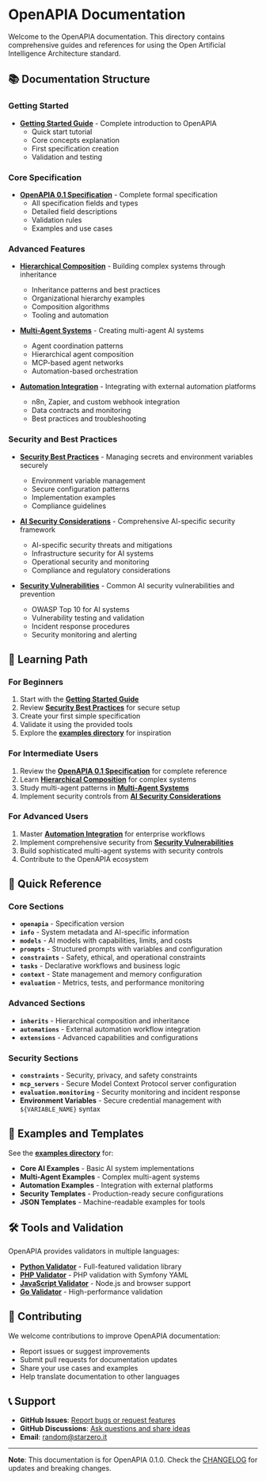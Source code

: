 # OpenAPIA Documentation

Welcome to the OpenAPIA documentation. This directory contains comprehensive guides and references for using the Open Artificial Intelligence Architecture standard.

## 📚 Documentation Structure

### Getting Started
- **[Getting Started Guide](getting-started.md)** - Complete introduction to OpenAPIA
  - Quick start tutorial
  - Core concepts explanation
  - First specification creation
  - Validation and testing

### Core Specification
- **[OpenAPIA 0.1 Specification](openapia-0.1-specification.md)** - Complete formal specification
  - All specification fields and types
  - Detailed field descriptions
  - Validation rules
  - Examples and use cases

### Advanced Features
- **[Hierarchical Composition](hierarchical-composition.md)** - Building complex systems through inheritance
  - Inheritance patterns and best practices
  - Organizational hierarchy examples
  - Composition algorithms
  - Tooling and automation

- **[Multi-Agent Systems](multi-agent-systems.md)** - Creating multi-agent AI systems
  - Agent coordination patterns
  - Hierarchical agent composition
  - MCP-based agent networks
  - Automation-based orchestration

- **[Automation Integration](automation-integration.md)** - Integrating with external automation platforms
  - n8n, Zapier, and custom webhook integration
  - Data contracts and monitoring
  - Best practices and troubleshooting

### Security and Best Practices
- **[Security Best Practices](security-best-practices.md)** - Managing secrets and environment variables securely
  - Environment variable management
  - Secure configuration patterns
  - Implementation examples
  - Compliance guidelines

- **[AI Security Considerations](ai-security-considerations.md)** - Comprehensive AI-specific security framework
  - AI-specific security threats and mitigations
  - Infrastructure security for AI systems
  - Operational security and monitoring
  - Compliance and regulatory considerations

- **[Security Vulnerabilities](security-vulnerabilities.md)** - Common AI security vulnerabilities and prevention
  - OWASP Top 10 for AI systems
  - Vulnerability testing and validation
  - Incident response procedures
  - Security monitoring and alerting

## 🎯 Learning Path

### For Beginners
1. Start with the **[Getting Started Guide](getting-started.md)**
2. Review **[Security Best Practices](security-best-practices.md)** for secure setup
3. Create your first simple specification
4. Validate it using the provided tools
5. Explore the **[examples directory](../examples/)** for inspiration

### For Intermediate Users
1. Review the **[OpenAPIA 0.1 Specification](openapia-0.1-specification.md)** for complete reference
2. Learn **[Hierarchical Composition](hierarchical-composition.md)** for complex systems
3. Study multi-agent patterns in **[Multi-Agent Systems](multi-agent-systems.md)**
4. Implement security controls from **[AI Security Considerations](ai-security-considerations.md)**

### For Advanced Users
1. Master **[Automation Integration](automation-integration.md)** for enterprise workflows
2. Implement comprehensive security from **[Security Vulnerabilities](security-vulnerabilities.md)**
3. Build sophisticated multi-agent systems with security controls
4. Contribute to the OpenAPIA ecosystem

## 🔧 Quick Reference

### Core Sections
- **`openapia`** - Specification version
- **`info`** - System metadata and AI-specific information
- **`models`** - AI models with capabilities, limits, and costs
- **`prompts`** - Structured prompts with variables and configuration
- **`constraints`** - Safety, ethical, and operational constraints
- **`tasks`** - Declarative workflows and business logic
- **`context`** - State management and memory configuration
- **`evaluation`** - Metrics, tests, and performance monitoring

### Advanced Sections
- **`inherits`** - Hierarchical composition and inheritance
- **`automations`** - External automation workflow integration
- **`extensions`** - Advanced capabilities and configurations

### Security Sections
- **`constraints`** - Security, privacy, and safety constraints
- **`mcp_servers`** - Secure Model Context Protocol server configuration
- **`evaluation.monitoring`** - Security monitoring and incident response
- **Environment Variables** - Secure credential management with `${VARIABLE_NAME}` syntax

## 📖 Examples and Templates

See the **[examples directory](../examples/)** for:
- **Core AI Examples** - Basic AI system implementations
- **Multi-Agent Examples** - Complex multi-agent systems
- **Automation Examples** - Integration with external platforms
- **Security Templates** - Production-ready secure configurations
- **JSON Templates** - Machine-readable examples for tools

## 🛠️ Tools and Validation

OpenAPIA provides validators in multiple languages:
- **[Python Validator](../validators/python/)** - Full-featured validation library
- **[PHP Validator](../validators/php/)** - PHP validation with Symfony YAML
- **[JavaScript Validator](../validators/javascript/)** - Node.js and browser support
- **[Go Validator](../validators/go/)** - High-performance validation

## 🤝 Contributing

We welcome contributions to improve OpenAPIA documentation:
- Report issues or suggest improvements
- Submit pull requests for documentation updates
- Share your use cases and examples
- Help translate documentation to other languages

## 📞 Support

- **GitHub Issues**: [Report bugs or request features](https://github.com/FabioGuin/OpenAPIA/issues)
- **GitHub Discussions**: [Ask questions and share ideas](https://github.com/FabioGuin/OpenAPIA/discussions)
- **Email**: random@starzero.it

---

**Note**: This documentation is for OpenAPIA 0.1.0. Check the [CHANGELOG](../CHANGELOG.md) for updates and breaking changes.
